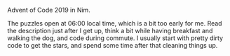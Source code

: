 
Advent of Code 2019 in Nim.

The puzzles open at 06:00 local time, which is a bit too early for me. Read the
description just after I get up, think a bit while having breakfast and walking
the dog, and code during commute. I usually start with pretty dirty code to get
the stars, and spend some time after that cleaning things up.
